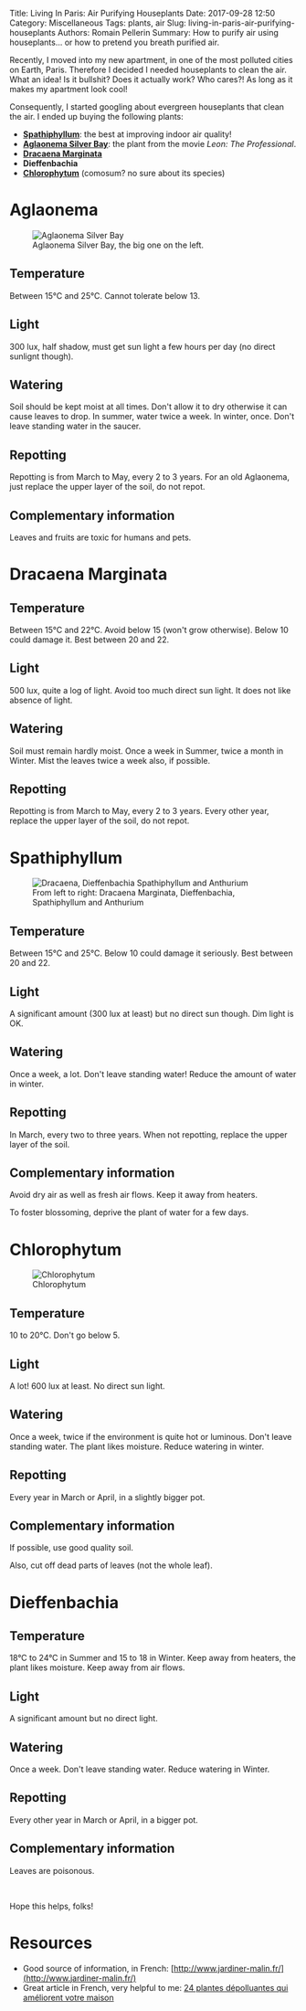 Title: Living In Paris: Air Purifying Houseplants
Date: 2017-09-28 12:50
Category: Miscellaneous
Tags: plants, air
Slug: living-in-paris-air-purifying-houseplants
Authors: Romain Pellerin
Summary: How to purify air using houseplants... or how to pretend you breath purified air.

Recently, I moved into my new apartment, in one of the most polluted cities on Earth, Paris. Therefore I decided I needed houseplants to clean the air. What an idea! Is it bullshit? Does it actually work? Who cares?! As long as it makes my apartment look cool!

Consequently, I started googling about evergreen houseplants that clean the air. I ended up buying the following plants:

- **[Spathiphyllum](http://www.plantes-depolluantes.com/_plantes/spathiphyllum.php)**: the best at improving indoor air quality!
- **[Aglaonema Silver Bay](http://www.plantes-depolluantes.com/_plantes/aglaonema.php)**: the plant from the movie _Leon: The Professional_.
- **[Dracaena Marginata](http://www.plantes-depolluantes.com/_plantes/dracaena_marginata.php)**
- **Dieffenbachia**
- **[Chlorophytum](http://www.plantes-depolluantes.com/_plantes/chlorophytum.php)** (comosum? no sure about its species)

# Aglaonema

<figure class="center"><img src="{static}/images/air-purifying-houseplants/aglaonema.jpg" alt="Aglaonema Silver Bay" /><figcaption>Aglaonema Silver Bay, the big one on the left.</figcaption></figure>

## Temperature

Between 15°C and 25°C. Cannot tolerate below 13.

## Light

300 lux, half shadow, must get sun light a few hours per day (no direct sunlignt though).

## Watering

Soil should be kept moist at all times. Don't allow it to dry otherwise it can cause leaves to drop. In summer, water twice a week. In winter, once. Don't leave standing water in the saucer.

## Repotting

Repotting is from March to May, every 2 to 3 years. For an old Aglaonema, just replace the upper layer of the soil, do not repot.

## Complementary information

Leaves and fruits are toxic for humans and pets.

# Dracaena Marginata

## Temperature

Between 15°C and 22°C. Avoid below 15 (won't grow otherwise). Below 10 could damage it. Best between 20 and 22.

## Light

500 lux, quite a log of light. Avoid too much direct sun light. It does not like absence of light.

## Watering

Soil must remain hardly moist. Once a week in Summer, twice a month in Winter. Mist the leaves twice a week also, if possible.

## Repotting

Repotting is from March to May, every 2 to 3 years. Every other year, replace the upper layer of the soil, do not repot.

# Spathiphyllum

<figure class="center"><img src="{static}/images/air-purifying-houseplants/dracaena-dieffenbachia-spathiphyllum-anthurium.jpg" alt="Dracaena, Dieffenbachia Spathiphyllum and Anthurium" /><figcaption>From left to right: Dracaena Marginata, Dieffenbachia, Spathiphyllum and Anthurium</figcaption></figure>

## Temperature

Between 15°C and 25°C. Below 10 could damage it seriously. Best between 20 and 22.

## Light

A significant amount (300 lux at least) but no direct sun though. Dim light is OK.

## Watering

Once a week, a lot. Don't leave standing water! Reduce the amount of water in winter.

## Repotting

In March, every two to three years. When not repotting, replace the upper layer of the soil.

## Complementary information

Avoid dry air as well as fresh air flows. Keep it away from heaters.

To foster blossoming, deprive the plant of water for a few days.

# Chlorophytum

<figure class="center"><img src="{static}/images/air-purifying-houseplants/chlorophytum.jpg" alt="Chlorophytum" /><figcaption>Chlorophytum</figcaption></figure>

## Temperature

10 to 20°C. Don't go below 5.

## Light

A lot! 600 lux at least. No direct sun light.

## Watering

Once a week, twice if the environment is quite hot or luminous. Don't leave standing water. The plant likes moisture. Reduce watering in winter.

## Repotting

Every year in March or April, in a slightly bigger pot.

## Complementary information

If possible, use good quality soil.

Also, cut off dead parts of leaves (not the whole leaf).

# Dieffenbachia

## Temperature

18°C to 24°C in Summer and 15 to 18 in Winter. Keep away from heaters, the plant likes moisture. Keep away from air flows.

## Light

A significant amount but no direct light.

## Watering

Once a week. Don't leave standing water. Reduce watering in Winter.

## Repotting

Every other year in March or April, in a bigger pot.

## Complementary information

Leaves are poisonous.

<br />

Hope this helps, folks!

# Resources

- Good source of information, in French: [http://www.jardiner-malin.fr/](http://www.jardiner-malin.fr/)
- Great article in French, very helpful to me: [24 plantes dépolluantes qui améliorent votre maison](https://www.rustica.fr/articles-jardin/24-plantes-depolluantes-qui-ameliorent-votre-maison,2136.html)
